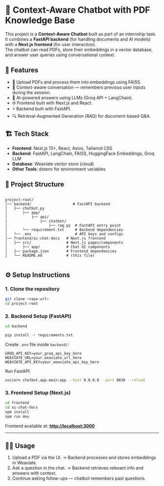 # 📖 Context-Aware Chatbot with PDF Knowledge Base

This project is a **Context-Aware Chatbot** built as part of an internship task.  
It combines a **FastAPI backend** (for handling documents and AI models) with a **Next.js frontend** (for user interaction).  
The chatbot can read PDFs, store their embeddings in a vector database, and answer user queries using conversational context.

## 🚀 Features
- 📂 Upload PDFs and process them into embeddings using FAISS.
- 💬 Context-aware conversation — remembers previous user inputs during the session.
- 🤖 AI-powered answers using LLMs (Groq API + LangChain).
- 🌐 Frontend built with Next.js and React.
- ⚡ Backend built with FastAPI.
- 🔍 Retrieval-Augmented Generation (RAG) for document-based Q&A.

## 🏗️ Tech Stack
- **Frontend**: Next.js 13+, React, Axios, Tailwind CSS  
- **Backend**: FastAPI, LangChain, FAISS, HuggingFace Embeddings, Groq LLM  
- **Database**: Weaviate vector store (cloud)  
- **Other Tools**: dotenv for environment variables  

## 📂 Project Structure
```

project-root/
│── backend/                   # FastAPI backend
│   ├── chatbot.py          
│       ├── app/       
|           ├── api/
|               ├── chatbot/
|                   ├── rag.py  # FastAPI entry point 
│       └── requirement.txt     # Backend dependencies
│   └── .env                    # API keys and configs
│── frontend/ai-chat-docs   # Next.js frontend
│   ├── src/                # Next.js pages/components
│       ├── app/            # Chat UI components
│   ├── package.json        # Frontend dependencies
│   └── README.md           # (this file)


````

## ⚙️ Setup Instructions

### 1. Clone the repository

```bash
git clone <repo-url>
cd project-root
````

### 2. Backend Setup (FastAPI)

```bash
cd backend

pip install -r requirements.txt
```

Create `.env` file inside `backend/`:

```env
GROQ_API_KEY=your_groq_api_key_here
WEAVIATE_URL=your_weaviate_url_here
WEAVIATE_API_KEY=your_weaviate_api_key_here
```

Run FastAPI:

```bash
uvicorn chatbot.app.main:app --host 0.0.0.0 --port 8010 --reload
```

### 3. Frontend Setup (Next.js)

```bash
cd frontend
cd ai-chat-docs
npm install
npm run dev
```

Frontend available at: **[http://localhost:3000](http://localhost:3000)**

---

## 🧑‍💻 Usage

1. Upload a PDF via the UI.
   → Backend processes and stores embeddings in Weaviate.
2. Ask a question in the chat.
   → Backend retrieves relevant info and answers with context.
3. Continue asking follow-ups — chatbot remembers past questions.